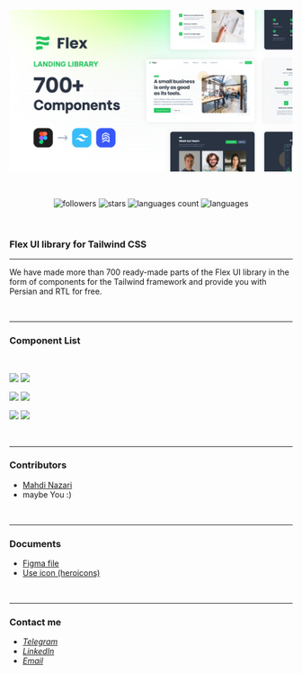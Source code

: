 <div align="center">

![](cover.png)

<br>

![followers](https://img.shields.io/github/followers/peymanath?color=green&style=flat)
![stars](https://img.shields.io/github/stars/peymanath/flex-ui?color=gold&style=flat)
![languages count](https://img.shields.io/github/languages/count/peymanath/flex-ui?color=blue&style=flat)
![languages](https://img.shields.io/github/languages/top/peymanath/flex-ui?color=blue&style=flat)

<!--

![fork](https://img.shields.io/github/forks/peymanath/flex-ui?color=purple&style=flat)
![watchers](https://img.shields.io/github/watchers/peymanath/flex-ui?color=orange&style=flat)
![watchers](https://img.shields.io/github/languages/count/peymanath/flex-ui?color=blue&style=flat)

--->

<br>
</div>


### Flex UI library for Tailwind CSS

---

We have made more than 700 ready-made parts of the Flex UI library in the form of components for the Tailwind framework and provide you with Persian and RTL for free.

<br>

---

### Component List

<br>

 ![](https://img.shields.io/badge/Navigations-orange?color=06B6D4&style=flat&logo=TailwindCss&logoColor=white)
  [![](https://img.shields.io/github/directory-file-count/peymanath/flex-ui/components/navigations?color=E34F26&style=flat&label=HTML5&logo=HTML5&logoColor=white)](https://github.com/peymanath/flex-ui/tree/main/components/navigations)

 ![](https://img.shields.io/badge/Hero&nbsp;Sections-orange?color=06B6D4&style=flat&logo=TailwindCss&logoColor=white)
  [![](https://img.shields.io/github/directory-file-count/peymanath/flex-ui/components/hero-sections?color=E34F26&style=flat&label=HTML5&logo=HTML5&logoColor=white)](https://github.com/peymanath/flex-ui/tree/main/components/hero-sections)


 ![](https://img.shields.io/badge/SignIn&nbsp;SignUp-orange?color=06B6D4&style=flat&logo=TailwindCss&logoColor=white)
  [![](https://img.shields.io/github/directory-file-count/peymanath/flex-ui/components/signin-signup?color=E34F26&style=flat&label=HTML5&logo=HTML5&logoColor=white)](https://github.com/peymanath/flex-ui/tree/main/components/signin-signup)
  
<br>

---

### Contributors

- [Mahdi Nazari](https://github.com/mhdi-nzari) 
- maybe You :)

<br>

---

### Documents

- [Figma file](https://www.figma.com/file/y5DNSap2srUYF0jsYcWlWe/Flex-UI-library-for-Tailwind-CSS-(Community))
- [Use icon (heroicons)](https://heroicons.com/)

<br>

---

### Contact me

- *[Telegram](https://t.me/peymanath)*
- *[LinkedIn](https://linkedin.com/in/peymanath)*
- *[Email](mailto:naderidefault@gmail.com)*
